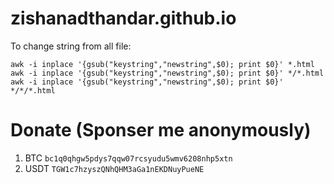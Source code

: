 # zishanadthandar.github.io


To change string from all file:
```
awk -i inplace '{gsub("keystring","newstring",$0); print $0}' *.html
awk -i inplace '{gsub("keystring","newstring",$0); print $0}' */*.html
awk -i inplace '{gsub("keystring","newstring",$0); print $0}' */*/*.html
```


# Donate (Sponser me anonymously) 

1. BTC `bc1q0qhgw5pdys7qqw07rcsyudu5wmv6208nhp5xtn`
2. USDT `TGW1c7hzyszQNhQHM3aGa1nEKDNuyPueNE`
